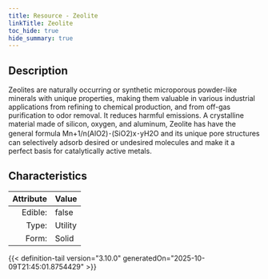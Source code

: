```yaml
---
title: Resource - Zeolite
linkTitle: Zeolite
toc_hide: true
hide_summary: true
---
```

<!-- This is generated by the MarsSim HelpGenertor, do not edit. -->

## Description
 Zeolites are naturally occurring &#10;&#9;&#9;or synthetic microporous powder-like minerals with unique properties, making them valuable &#10;&#9;&#9;in various industrial applications from refining to chemical production, &#10;&#9;&#9;and from off-gas purification to odor removal. It reduces harmful emissions.&#10;&#9;&#9;&#10;&#9;&#9;A crystalline material made of silicon, oxygen, and aluminum, Zeolite has have &#10;&#9;&#9;the general formula Mn+1/n(AlO2)･(SiO2)x･yH2O and &#10;&#9;&#9;its unique pore structures can selectively adsorb desired or &#10;&#9;&#9;undesired molecules and make it a perfect basis for catalytically active metals.&#10;&#9;

## Characteristics

| Attribute      | Value |
|--------:|:------|
|Edible:|false|
|Type:|Utility|
|Form:|Solid|
 



    


{{< definition-tail version="3.10.0" generatedOn="2025-10-09T21:45:01.8754429" >}}


